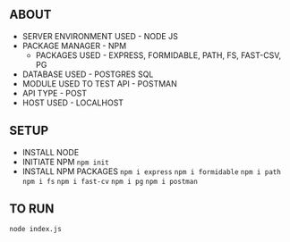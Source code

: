 ## ABOUT
- SERVER ENVIRONMENT USED - NODE JS
- PACKAGE MANAGER - NPM
  - PACKAGES USED - EXPRESS, FORMIDABLE, PATH, FS, FAST-CSV, PG
- DATABASE USED - POSTGRES SQL
- MODULE USED TO TEST API - POSTMAN
- API TYPE - POST
- HOST USED - LOCALHOST

## SETUP
- INSTALL NODE
- INITIATE NPM ```npm init```
- INSTALL NPM PACKAGES
    ```npm i express```
    ```npm i formidable```
    ```npm i path```
    ```npm i fs```
    ```npm i fast-cv```
    ```npm i pg```
    ```npm i postman```

## TO RUN
```node index.js```